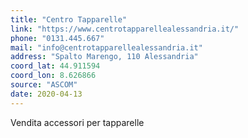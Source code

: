 ```yaml
---
title: "Centro Tapparelle"
link: "https://www.centrotapparellealessandria.it/"
phone: "0131.445.667"
mail: "info@centrotapparellealessandria.it"
address: "Spalto Marengo, 110 Alessandria"
coord_lat: 44.911594
coord_lon: 8.626866
source: "ASCOM"
date: 2020-04-13
---
```


Vendita accessori per tapparelle